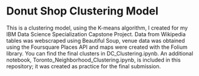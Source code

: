 # Donut Shop Clustering Model
This is a clustering model, using the K-means algorithm, I created for my IBM Data Science Specialization Capstone Project. Data from Wikipedia tables was webscraped using Beautiful Soup, venue data was obtained using the Foursquare Places API and maps were created with the Folium library. You can find the final clusters in DC_Clustering.ipynb. An additional notebook, Toronto_Neighborhood_Clustering.ipynb, is included in this repository; it was created as practice for the final submission. 
